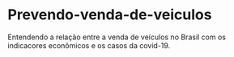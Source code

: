 # Prevendo-venda-de-veiculos
Entendendo a relação entre a venda de veículos no Brasil com os indicacores econômicos e os casos da covid-19.

